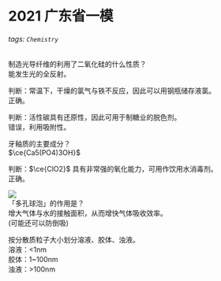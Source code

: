 # 2021 广东省一模

###### tags: `Chemistry`

制造光导纤维的利用了二氧化硅的什么性质？  
能发生光的全反射。

判断：常温下，干燥的氯气与铁不反应，因此可以用钢瓶储存液氯。  
正确。

判断：活性碳具有还原性，因此可用于制糖业的脱色剂。  
错误，利用吸附性。

牙釉质的主要成分？  
$\ce{Ca5(PO4)3OH}$

判断：$\ce{ClO2}$ 具有非常强的氧化能力，可用作饮用水消毒剂。  
正确。

![](https://i.imgur.com/msXv9M5.png)<br>「多孔球泡」的作用是？  
增大气体与水的接触面积，从而增快气体吸收效率。  
(可能还可以防倒吸)

按分散质粒子大小划分溶液、胶体、浊液。  
溶液：<1nm  
胶体：1~100nm  
浊液：>100nm
